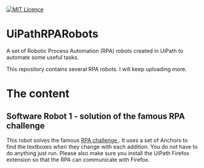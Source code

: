 [![MIT Licence](https://badges.frapsoft.com/os/mit/mit.png?v=103)](https://opensource.org/licenses/mit-license.php)
# UiPathRPARobots
A set of Robotic Process Automation (RPA) robots created in UiPath to automate some useful tasks.

This repository contains several RPA robots. I will keep uploading more. 

# The content

## Software Robot 1 - solution of the famous RPA challenge
This robot solves the famous [RPA challenge ](https://linux.die.net/man/1/nmap). It uses a set of Anchors to find the textboxes when they change with each addition. You do not have to do anything just run. Please also make sure you install the UiPath Firefox extension so that the RPA can communicate with Firefox.
